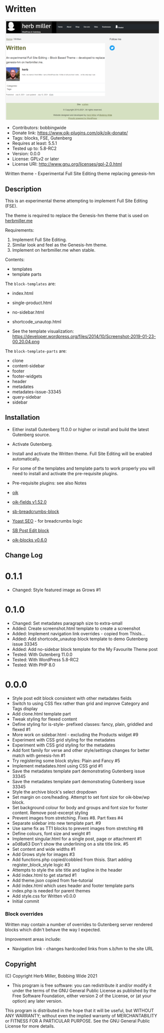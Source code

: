 # Written 
![screenshot](https://raw.githubusercontent.com/bobbingwide/Written/main/screenshot.png)
* Contributors: bobbingwide
* Donate link: https://www.oik-plugins.com/oik/oik-donate/
* Tags: blocks, FSE, Gutenberg
* Requires at least: 5.5.1
* Tested up to: 5.8-RC2
* Version: 0.0.0
* License: GPLv2 or later
* License URI: http://www.gnu.org/licenses/gpl-2.0.html

Written theme - Experimental Full Site Editing theme replacing genesis-hm

## Description 
This is an experimental theme attempting to implement Full Site Editing (FSE).

The theme is required to replace the Genesis-hm theme that is used on [herbmiller.me](https://herbmiller.me)

Requirements:
1. Implement Full Site Editing.
2. Similar look and feel as the Genesis-hm theme.
3. Implement on herbmiller.me when stable.



Contents:

*  templates
*  template parts

The `block-templates` are:

* index.html
* single-product.html
* no-sidebar.html
* shortcode_unautop.html


* See the template visualization: https://developer.wordpress.org/files/2014/10/Screenshot-2019-01-23-00.20.04.png

The `block-template-parts` are:

* clone
* content-sidebar
* footer
* footer-widgets
* header
* metadates
* metadates-issue-33345
* query-sidebar
* sidebar


## Installation 

* Either install Gutenberg 11.0.0 or higher or install and build the latest Gutenberg source.
* Activate Gutenberg.

* Install and activate the Written theme. Full Site Editing will be enabled automatically.
* For some of the templates and template parts to work properly you will need to install and activate the pre-requisite plugins.

* Pre-requisite plugins: see also Notes

* [oik](https://wordpress.org/plugins/oik/)
* [oik-fields v1.52.0](https://github.com/bobbingwide/oik-fields)
* [sb-breadcrumbs-block](https://github.com/bobbingwide/sb-breadcrumbs-block)
* [Yoast SEO](https://wordpress.org/plugins/wordpress-seo/) - for breadcrumbs logic
* [SB Post Edit block](https://github.com/bobbingwide/sb-post-edit-block)
* [oik-blocks v0.6.0](https://github.com/bobbingwide/oik-blocks)



## Change Log 

# 0.1.1 
* Changed: Style featured image as Grows #1

# 0.1.0 
* Changed: Set metadates paragraph size to extra-small
* Added: Create screenshot.html template to create a screenshot
* Added: Implement navigation link overrides - copied from ThisIs...
* Added: Add shortcode_unautop block template to demo Gutenberg issue 33345
* Added: Add no-sidebar block template for the My Favourite Theme post
* Tested: With Gutenberg 11.0.0
* Tested: With WordPress 5.8-RC2
* Tested: With PHP 8.0

# 0.0.0 
* Style post edit block consistent with other metadates fields
* Switch to using CSS flex rather than grid and improve Category and Tags display
* Add clone.html template part
* Tweak styling for flexed content
* Define styling for is-style- prefixed classes: fancy, plain, griddled and flexed #1
* More work on sidebar.html - excluding the Products widget #9
* Experiment with CSS grid styling for the metadates
* Experiment with CSS grid styling for the metadates
* Add font family for verse and other style/settings changes for better match with genesis-hm #1
* Try registering some block styles: Plain and Fancy #5
* Implement metadates.html using CSS grid #1
* Save the metadates template part demonstrating Gutenberg issue 33345
* Save the metadates template part demonstrating Gutenberg issue 33345
* Style the archive block's select dropdown
* Set margin on core/heading. Attempt to set font size for oik-bbw/wp block.
* Set background colour for body and groups and font size for footer content. Remove post-excerpt styling
* Prevent images from stretching. Fixes #8. Part fixes #4
* Separate sidebar into new template part. #9
* Use same fix as TT1 blocks to prevent images from stretching #8
* Define colours, font size and weight #1
* Implement singular.html for a single post, page or attachment #1
* a0d8a63 Don't show the underlining on a site title link. #5
* Set content and wide widths #1
* Add Grows style for images #3
* Add functions.php copied/cobbled from thisis. Start adding register_block_style logic #3
* Attempts to style the site title and tagline in the header
* Add index.html to get started #1
* Add theme.json copied from fse-tutorial
* Add index.html which uses header and footer template parts
* index.php is needed for parent themes
* Add style.css for Written v0.0.0
* Initial commit


### Block overrides 

Written may contain a number of overrides to Gutenberg server rendered blocks which didn't behave the way I expected.

Improvement areas include:

* Navigation link - changes hardcoded links from s.b/hm to the site URL

## Copyright 
(C) Copyright Herb Miller, Bobbing Wide 2021

* This program is free software: you can redistribute it and/or modify
it under the terms of the GNU General Public License as published by
the Free Software Foundation, either version 2 of the License, or
(at your option) any later version.

This program is distributed in the hope that it will be useful,
but WITHOUT ANY WARRANTY; without even the implied warranty of
MERCHANTABILITY or FITNESS FOR A PARTICULAR PURPOSE. See the
GNU General Public License for more details.
